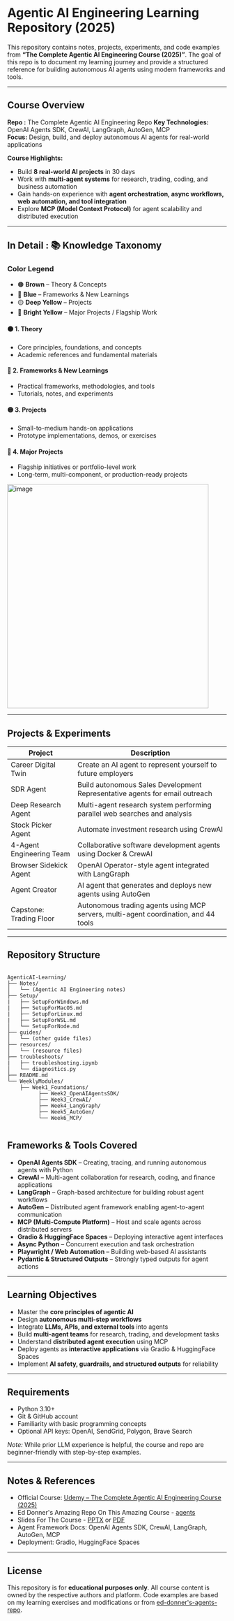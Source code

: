 # Agentic AI Engineering Learning Repository (2025)

This repository contains notes, projects, experiments, and code examples from **“The Complete Agentic AI Engineering Course (2025)”**. The goal of this repo is to document my learning journey and provide a structured reference for building autonomous AI agents using modern frameworks and tools.

---

## Course Overview

**Repo :** The Complete Agentic AI Engineering Repo 
**Key Technologies:** OpenAI Agents SDK, CrewAI, LangGraph, AutoGen, MCP  
**Focus:** Design, build, and deploy autonomous AI agents for real-world applications  

**Course Highlights:**  
- Build **8 real-world AI projects** in 30 days  
- Work with **multi-agent systems** for research, trading, coding, and business automation  
- Gain hands-on experience with **agent orchestration, async workflows, web automation, and tool integration**  
- Explore **MCP (Model Context Protocol)** for agent scalability and distributed execution  

---

## In Detail : 📚 Knowledge Taxonomy

### Color Legend
- 🟤 **Brown** – Theory & Concepts  
- 🔵 **Blue** – Frameworks & New Learnings  
- 🟡 **Deep Yellow** – Projects  
- 🌟 **Bright Yellow** – Major Projects / Flagship Work  

#### 🟤 1. Theory
- Core principles, foundations, and concepts
- Academic references and fundamental materials

#### 🔵 2. Frameworks & New Learnings
- Practical frameworks, methodologies, and tools  
- Tutorials, notes, and experiments

#### 🟡 3. Projects
- Small-to-medium hands-on applications  
- Prototype implementations, demos, or exercises

#### 🌟 4. Major Projects
- Flagship initiatives or portfolio-level work  
- Long-term, multi-component, or production-ready projects

<img width="462" height="513" alt="image" src="https://github.com/user-attachments/assets/858f2312-694e-4963-882c-322afbcdb974" />

---

## Projects & Experiments

| Project | Description |
|---------|-------------|
| Career Digital Twin | Create an AI agent to represent yourself to future employers |
| SDR Agent | Build autonomous Sales Development Representative agents for email outreach |
| Deep Research Agent | Multi-agent research system performing parallel web searches and analysis |
| Stock Picker Agent | Automate investment research using CrewAI |
| 4-Agent Engineering Team | Collaborative software development agents using Docker & CrewAI |
| Browser Sidekick Agent | OpenAI Operator-style agent integrated with LangGraph |
| Agent Creator | AI agent that generates and deploys new agents using AutoGen |
| Capstone: Trading Floor | Autonomous trading agents using MCP servers, multi-agent coordination, and 44 tools |

---

## Repository Structure


```

AgenticAI-Learning/
├── Notes/
│   └── (Agentic AI Engineering notes)
├── Setup/
|   ├── SetupForWindows.md
|   ├── SetupForMacOS.md
|   ├── SetupForLinux.md
|   ├── SetupForWSL.md
│   └── SetupForNode.md
├── guides/
│   └── (other guide files)
├── resources/
│   └── (resource files)
├── troubleshoots/
|   ├── troubleshooting.ipynb
│   └── diagnostics.py
├── README.md
└── WeeklyModules/
    ├── Week1_Foundations/
          ├── Week2_OpenAIAgentsSDK/
          ├── Week3_CrewAI/
          ├── Week4_LangGraph/
          ├── Week5_AutoGen/
          └── Week6_MCP/


```





## Frameworks & Tools Covered

- **OpenAI Agents SDK** – Creating, tracing, and running autonomous agents with Python  
- **CrewAI** – Multi-agent collaboration for research, coding, and finance applications  
- **LangGraph** – Graph-based architecture for building robust agent workflows  
- **AutoGen** – Distributed agent framework enabling agent-to-agent communication  
- **MCP (Multi-Compute Platform)** – Host and scale agents across distributed servers  
- **Gradio & HuggingFace Spaces** – Deploying interactive agent interfaces  
- **Async Python** – Concurrent execution and task orchestration  
- **Playwright / Web Automation** – Building web-based AI assistants  
- **Pydantic & Structured Outputs** – Strongly typed outputs for agent actions  

---

## Learning Objectives

- Master the **core principles of agentic AI**  
- Design **autonomous multi-step workflows**  
- Integrate **LLMs, APIs, and external tools** into agents  
- Build **multi-agent teams** for research, trading, and development tasks  
- Understand **distributed agent execution** using MCP  
- Deploy agents as **interactive applications** via Gradio & HuggingFace Spaces  
- Implement **AI safety, guardrails, and structured outputs** for reliability  

---

## Requirements

- Python 3.10+  
- Git & GitHub account  
- Familiarity with basic programming concepts  
- Optional API keys: OpenAI, SendGrid, Polygon, Brave Search  

*Note:* While prior LLM experience is helpful, the course and repo are beginner-friendly with step-by-step examples.  

---

## Notes & References

- Official Course: [Udemy – The Complete Agentic AI Engineering Course (2025)](https://www.udemy.com/course/agentic-ai-engineering/)
- Ed Donner's Amazing Repo On This Amazing Course - [agents](https://github.com/ed-donner/agents)
- Slides For The Course - [PPTX](resources/slides.pptx) or [PDF](resources/slides.pdf)
- Agent Framework Docs: OpenAI Agents SDK, CrewAI, LangGraph, AutoGen, MCP  
- Deployment: Gradio, HuggingFace Spaces  

---

## License

This repository is for **educational purposes only**. All course content is owned by the respective authors and platform. Code examples are based on my learning exercises and modifications or from [ed-donner's-agents-repo](https://github.com/ed-donner/agents).
